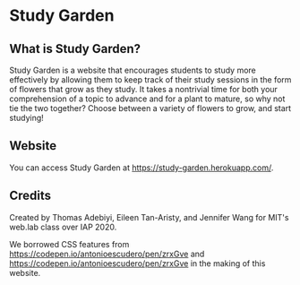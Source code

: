 # Study Garden

## What is Study Garden?

Study Garden is a website that encourages students to study more effectively by allowing them to keep track of their study sessions in the form of flowers that grow as they study. It takes a nontrivial time for both your comprehension of a topic to advance and for a plant to mature, so why not tie the two together? Choose between a variety of flowers to grow, and start studying!

## Website

You can access Study Garden at https://study-garden.herokuapp.com/.

## Credits

Created by Thomas Adebiyi, Eileen Tan-Aristy, and Jennifer Wang for MIT's web.lab class over IAP 2020.

We borrowed CSS features from https://codepen.io/antonioescudero/pen/zrxGve and https://codepen.io/antonioescudero/pen/zrxGve in the making of this website.

